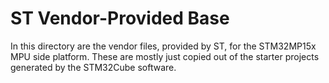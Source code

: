 # ST Vendor-Provided Base
In this directory are the vendor files, provided by ST, for the STM32MP15x MPU side platform. These are mostly just copied out of the starter projects generated by the STM32Cube software.
